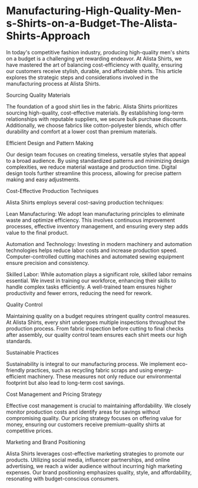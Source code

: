 # Manufacturing-High-Quality-Men-s-Shirts-on-a-Budget-The-Alista-Shirts-Approach
In today's competitive fashion industry, producing high-quality men's shirts on a budget is a challenging yet rewarding endeavor. At Alista Shirts, we have mastered the art of balancing cost-efficiency with quality, ensuring our customers receive stylish, durable, and affordable shirts. This article explores the strategic steps and considerations involved in the manufacturing process at Alista Shirts.

Sourcing Quality Materials

The foundation of a good shirt lies in the fabric. Alista Shirts prioritizes sourcing high-quality, cost-effective materials. By establishing long-term relationships with reputable suppliers, we secure bulk purchase discounts. Additionally, we choose fabrics like cotton-polyester blends, which offer durability and comfort at a lower cost than premium materials.

Efficient Design and Pattern Making

Our design team focuses on creating timeless, versatile styles that appeal to a broad audience. By using standardized patterns and minimizing design complexities, we reduce material wastage and production time. Digital design tools further streamline this process, allowing for precise pattern making and easy adjustments.

Cost-Effective Production Techniques

Alista Shirts employs several cost-saving production techniques:

Lean Manufacturing: We adopt lean manufacturing principles to eliminate waste and optimize efficiency. This involves continuous improvement processes, effective inventory management, and ensuring every step adds value to the final product.

Automation and Technology: Investing in modern machinery and automation technologies helps reduce labor costs and increase production speed. Computer-controlled cutting machines and automated sewing equipment ensure precision and consistency.

Skilled Labor: While automation plays a significant role, skilled labor remains essential. We invest in training our workforce, enhancing their skills to handle complex tasks efficiently. A well-trained team ensures higher productivity and fewer errors, reducing the need for rework.

Quality Control

Maintaining quality on a budget requires stringent quality control measures. At Alista Shirts, every shirt undergoes multiple inspections throughout the production process. From fabric inspection before cutting to final checks after assembly, our quality control team ensures each shirt meets our high standards.

Sustainable Practices

Sustainability is integral to our manufacturing process. We implement eco-friendly practices, such as recycling fabric scraps and using energy-efficient machinery. These measures not only reduce our environmental footprint but also lead to long-term cost savings.

Cost Management and Pricing Strategy

Effective cost management is crucial to maintaining affordability. We closely monitor production costs and identify areas for savings without compromising quality. Our pricing strategy focuses on offering value for money, ensuring our customers receive premium-quality shirts at competitive prices.

Marketing and Brand Positioning

Alista Shirts leverages cost-effective marketing strategies to promote our products. Utilizing social media, influencer partnerships, and online advertising, we reach a wider audience without incurring high marketing expenses. Our brand positioning emphasizes quality, style, and affordability, resonating with budget-conscious consumers.
